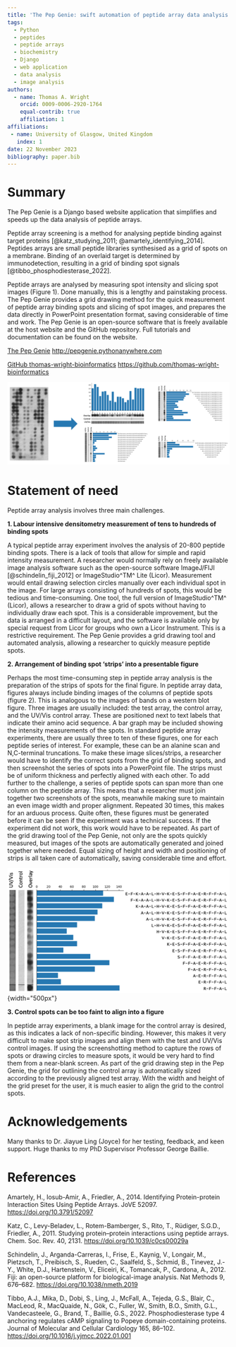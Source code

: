 ```yaml
---
title: 'The Pep Genie: swift automation of peptide array data analysis through a Django web application'
tags:
  - Python
  - peptides
  - peptide arrays
  - biochemistry
  - Django
  - web application
  - data analysis
  - image analysis
authors:
  - name: Thomas A. Wright
    orcid: 0009-0006-2920-1764
    equal-contrib: true
    affiliation: 1
affiliations:
 - name: University of Glasgow, United Kingdom
   index: 1
date: 22 November 2023
bibliography: paper.bib
---
```





# Summary

The Pep Genie is a Django based website application that simplifies and speeds up the data analysis of peptide arrays. 

Peptide array screening is a method for analysing peptide binding against target proteins [@katz_studying_2011; @amartely_identifying_2014]. Peptides arrays are small peptide libraries synthesised as a grid of spots on a membrane. Binding of an overlaid target is determined by immunodetection, resulting in a grid of binding spot signals [@tibbo_phosphodiesterase_2022].

Peptide arrays are analysed by measuring spot intensity and slicing spot images (Figure 1). 
Done manually, this is a lengthy and painstaking process. 
The Pep Genie provides a grid drawing method for the quick measurement of peptide array binding spots and slicing of spot images, and prepares the data directly in PowerPoint presentation format, saving considerable of time and work. 
The Pep Genie is an open-source software that is freely available at the host website and the GitHub repository. Full tutorials and documentation can be found on the website. 

[The Pep Genie](http://pepgenie.pythonanywhere.com)
<http://pepgenie.pythonanywhere.com>

[GitHub thomas-wright-bioinformatics](https://github.com/thomas-wright-bioinformatics)
<https://github.com/thomas-wright-bioinformatics>

![Figure 1: Peptide array analysis provided by The Pep Genie. Peptide array spots are quantified and sliced into figures.](app/static/app/img/docs-overview.png)

# Statement of need

Peptide array analysis involves three main challenges.

**1. Labour intensive densitometry measurement of tens to hundreds of binding spots**

A typical peptide array experiment involves the analysis of 20-800 peptide binding spots. There is a lack of tools that allow for simple and rapid intensity measurement. A researcher would normally rely on freely available image analysis software such as the open-source software ImageJ/FIJI [@schindelin_fiji_2012] or ImageStudio^TM^ Lite (Licor). Measurement would entail drawing selection circles manually over each individual spot in the image. For large arrays consisting of hundreds of spots, this would be tedious and time-consuming. One tool, the full version of ImageStudio^TM^ (Licor), allows a researcher to draw a grid of spots without having to individually draw each spot. This is a considerable improvement, but the data is arranged in a difficult layout, and the software is available only by special request from Licor for groups who own a Licor Instrument. This is a restrictive requirement. The Pep Genie provides a grid drawing tool and automated analysis, allowing a researcher to quickly measure peptide spots. 

**2. Arrangement of binding spot ‘strips’ into a presentable figure**

Perhaps the most time-consuming step in peptide array analysis is the preparation of the strips of spots for the final figure. In peptide array data, figures always include binding images of the columns of peptide spots (figure 2). This is analogous to the images of bands on a western blot figure. Three images are usually included: the test array, the control array, and the UV/Vis control array. These are positioned next to text labels that indicate their amino acid sequence. A bar graph may be included showing the intensity measurements of the spots. In standard peptide array experiments, there are usually three to ten of these figures, one for each peptide series of interest. For example, these can be an alanine scan and N,C-terminal truncations. To make these image slices/strips, a researcher would have to identify the correct spots from the grid of binding spots, and then screenshot the series of spots into a PowerPoint file. The strips must be of uniform thickness and perfectly aligned with each other. To add further to the challenge, a series of peptide spots can span more than one column on the peptide array. This means that a researcher must join together two screenshots of the spots, meanwhile making sure to maintain an even image width and proper alignment. Repeated 30 times, this makes for an arduous process. Quite often, these figures must be generated before it can be seen if the experiment was a technical success. If the experiment did not work, this work would have to be repeated. As part of the grid drawing tool of the Pep Genie, not only are the spots quickly measured, but images of the spots are automatically generated and joined together where needed. Equal sizing of height and width and positioning of strips is all taken care of automatically, saving considerable time and effort.

![Figure 2: An example peptide array figure. Spot strip images must be perfectly aligned with each other, and with the graph and text.](app/static/app/img/docs-strips-example.png){width="500px"}

**3. Control spots can be too faint to align into a figure**

In peptide array experiments, a blank image for the control array is desired, as this indicates a lack of non-specific binding. However, this makes it very difficult to make spot strip images and align them with the test and UV/Vis control images. If using the screenshotting method to capture the rows of spots or drawing circles to measure spots, it would be very hard to find them from a near-blank screen. As part of the grid drawing step in the Pep Genie, the grid for outlining the control array is automatically sized according to the previously aligned test array. With the width and height of the grid preset for the user, it is much easier to align the grid to the control spots. 

# Acknowledgements

Many thanks to Dr. Jiayue Ling (Joyce) for her testing, feedback, and keen support. Huge thanks to my PhD Supervisor Professor George Baillie. 

# References

Amartely, H., Iosub-Amir, A., Friedler, A., 2014. Identifying Protein-protein Interaction Sites Using Peptide Arrays. JoVE 52097. https://doi.org/10.3791/52097

Katz, C., Levy-Beladev, L., Rotem-Bamberger, S., Rito, T., Rüdiger, S.G.D., Friedler, A., 2011. Studying protein–protein interactions using peptide arrays. Chem. Soc. Rev. 40, 2131. https://doi.org/10.1039/c0cs00029a

Schindelin, J., Arganda-Carreras, I., Frise, E., Kaynig, V., Longair, M., Pietzsch, T., Preibisch, S., Rueden, C., Saalfeld, S., Schmid, B., Tinevez, J.-Y., White, D.J., Hartenstein, V., Eliceiri, K., Tomancak, P., Cardona, A., 2012. Fiji: an open-source platform for biological-image analysis. Nat Methods 9, 676–682. https://doi.org/10.1038/nmeth.2019

Tibbo, A.J., Mika, D., Dobi, S., Ling, J., McFall, A., Tejeda, G.S., Blair, C., MacLeod, R., MacQuaide, N., Gök, C., Fuller, W., Smith, B.O., Smith, G.L., Vandecasteele, G., Brand, T., Baillie, G.S., 2022. Phosphodiesterase type 4 anchoring regulates cAMP signaling to Popeye domain-containing proteins. Journal of Molecular and Cellular Cardiology 165, 86–102. https://doi.org/10.1016/j.yjmcc.2022.01.001

